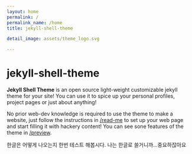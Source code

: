 ```yaml
---
layout: home
permalink: /
permalink_name: /home
title: jekyll-shell-theme

detail_image: assets/theme_logo.svg

---
```


# jekyll-shell-theme

**Jekyll Shell Theme** is an open source light-weight customizable jekyll theme for your site! You can use it to spice up your personal profiles, project pages or just about anything!

No prior web-dev knowledge is required to use the theme to make a website, just follow the instructions in [/read-me](read-me) to set up your web page and start filling it with hackery content! You can see sone features of the theme in [/preview](preview).

한글은 어떻게 나오는지 한번 테스트 해봅시다.
나는 한글로 쓸거니까...중요하잖아요
